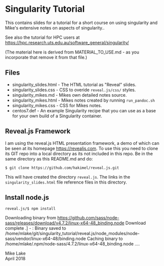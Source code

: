 # Singularity Tutorial

This contains slides for a tutorial for a short course on using singularity 
and Mike's extensive notes on aspects of singularity..

See also the tutorial for HPC users at 
<https://hpc.research.uts.edu.au/software_general/singularity/> 

(The material here is derived from MATERIAL_TO_USE.md - as you incorporate that
remove it from that file.)

## Files

  - singularity_slides.html - The HTML tutorial as "Reveal" slides.
  - singularity_slides.css  - CSS to overide `reveal.js/css/` styles.
  - singularity_mikes.md - Mikes own detailed notes source. 
  - singularity_mikes.html - Mikes notes created by running `run_pandoc.sh` 
  - singularity_mikes.css - CSS for Mikes notes.
  - centos7.def - An example Singularity recipe that you can use as a base 
    for your own build of a Singularity container.

## Reveal.js Framework 

I am using the reveal.js HTML presentation framework, a demo of which can be seen at 
its homepage <https://revealjs.com>.
To use this you need to clone its GIT repo into a local directory as its not
included in this repo. Be in the same directory as this README.md and do:

    $ git clone https://github.com/hakimel/reveal.js.git
    
This will have created the directory `reveal.js`. The links in the `singularity_slides.html` 
file reference files in this directory.  

## Install node.js

    reveal.js/$ npm install
Downloading binary from https://github.com/sass/node-sass/releases/download/v4.7.2/linux-x64-48_binding.node
Download complete .] - :
Binary saved to /home/mlake/git/singularity_tutorial/reveal.js/node_modules/node-sass/vendor/linux-x64-48/binding.node
Caching binary to /home/mlake/.npm/node-sass/4.7.2/linux-x64-48_binding.node
....

Mike Lake  
April 2018

